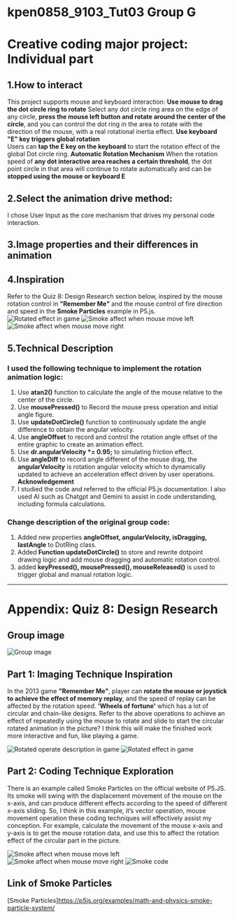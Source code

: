 # kpen0858_9103_Tut03 Group G
# Creative coding major project: Individual part
## 1.How to interact
This project supports mouse and keyboard interaction:
**Use mouse to drag the dot circle ring to rotate** 
Select any dot circle ring area on the edge of any circle, __press the mouse left button and rotate around the center of the circle__, and you can control the dot ring in the area to rotate with the direction of the mouse, with a real rotational inertia effect.
**Use keyboard "E" key triggers global rotation**  
Users can __tap the E key on the keyboard__ to start the rotation effect of the global Dot circle ring.
**Automatic Rotation Mechanism**
When the rotation speed of __any dot interactive area reaches a certain threshold__, the dot point circle in that area will continue to rotate automatically and can be __stopped using the mouse or keyboard E__

## 2.Select the animation drive method:
I chose User Input as the core mechanism that drives my personal code interaction.

## 3.Image properties and their differences in animation


## 4.Inspiration
Refer to the Quiz 8: Design Research section below, inspired by the mouse rotation control in __"Remember Me"__ and the mouse control of fire direction and speed in the __Smoke Particles__ example in P5.js.
![Rotated effect in game](image/part1.gif)
![Smoke affect when mouse move left](image/part2.jpg)
![Smoke affect when mouse move right](image/part2_1.jpg)

## 5.Technical Description
### I used the following technique to implement the rotation animation logic:
1. Use __atan2()__ function to calculate the angle of the mouse relative to the center of the circle.
2. Use __mousePressed()__ to Record the mouse press operation and initial angle figure.
3. Use __updateDotCircle()__ function to continuously update the angle difference to obtain the angular velocity.
4. Use __angleOffset__ to record and control the rotation angle offset of the entire graphic to create an animation effect.
5. Use __dr.angularVelocity *= 0.95;__ to simulating friction effect.
6. Use __angleDiff__ to record angle different of the mouse drag, the __angularVelocity__ is rotation angular velocity which to dynamically updated to achieve an acceleration effect driven by user operations.
**Acknowledgement**
7. I studied the code and referred to the official P5.js documentation. I also used AI such as Chatgpt and Gemini to assist in code understanding, including formula calculations.
### Change description of the original group code:
1. Added new properties __angleOffset, angularVelocity, isDragging, lastAngle__ to DotRing class.
2. Added __Function updateDotCircle()__ to store and rewrite dotpoint drawing logic and add mouse dragging and automatic rotation control.
3. added __keyPressed(), mousePressed(), mouseReleased()__ is used to trigger global and manual rotation logic.





---

# Appendix: Quiz 8: Design Research
## Group image
![Group image](image/Group_Pic.jpg)
## Part 1: Imaging Technique Inspiration
In the 2013 game __"Remember Me"__, player can __rotate the mouse or joystick to achieve the effect of memory replay__, and the speed of replay can be affected by the rotation speed. 
__'Wheels of fortune'__ which has a lot of circular and chain-like designs. Refer to the above operations to achieve an effect of repeatedly using the mouse to rotate and slide to start the circular rotated animation in the picture?
I think this will make the finished work more interactive and fun, like playing a game. 

![Rotated operate description in game](image/part1.jpg)
![Rotated effect in game](image/part1.gif)
## Part 2: Coding Technique Exploration
There is an example called Smoke Particles on the official website of P5.JS. Its smoke will swing with the displacement movement of the mouse on the x-axis, and can produce different effects according to the speed of different x-axis sliding.
So, I think in this example, it’s vector operation, mouse movement operation these coding techniques will effectively assist my conception.
For example, calculate the movement of the mouse x-axis and y-axis is to get the mouse rotation data, and use this to affect the rotation effect of the circular part in the picture.

![Smoke affect when mouse move left](image/part2.jpg)
![Smoke affect when mouse move right](image/part2_1.jpg)
![Smoke code](image/part2_2.png)
## Link of Smoke Particles
[Smoke Particles]<https://p5js.org/examples/math-and-physics-smoke-particle-system/>

